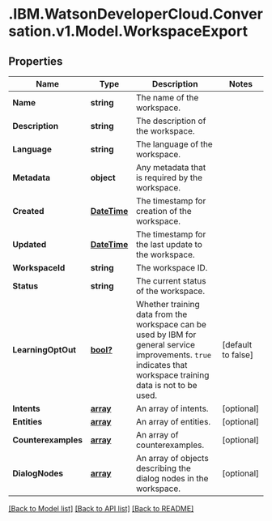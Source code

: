 # .IBM.WatsonDeveloperCloud.Conversation.v1.Model.WorkspaceExport
## Properties

Name | Type | Description | Notes
------------ | ------------- | ------------- | -------------
**Name** | **string** | The name of the workspace. | 
**Description** | **string** | The description of the workspace. | 
**Language** | **string** | The language of the workspace. | 
**Metadata** | **object** | Any metadata that is required by the workspace. | 
**Created** | [**DateTime**](DateTime.md) | The timestamp for creation of the workspace. | 
**Updated** | [**DateTime**](DateTime.md) | The timestamp for the last update to the workspace. | 
**WorkspaceId** | **string** | The workspace ID. | 
**Status** | **string** | The current status of the workspace. | 
**LearningOptOut** | [**bool?**](boolean.md) | Whether training data from the workspace can be used by IBM for general service improvements. `true` indicates that workspace training data is not to be used. | [default to false]
**Intents** | [**array<IntentExport>**](IntentExport.md) | An array of intents. | [optional] 
**Entities** | [**array<EntityExport>**](EntityExport.md) | An array of entities. | [optional] 
**Counterexamples** | [**array<Counterexample>**](Counterexample.md) | An array of counterexamples. | [optional] 
**DialogNodes** | [**array<DialogNode>**](DialogNode.md) | An array of objects describing the dialog nodes in the workspace. | [optional] 

[[Back to Model list]](../README.md#documentation-for-models) [[Back to API list]](../README.md#documentation-for-api-endpoints) [[Back to README]](../README.md)

